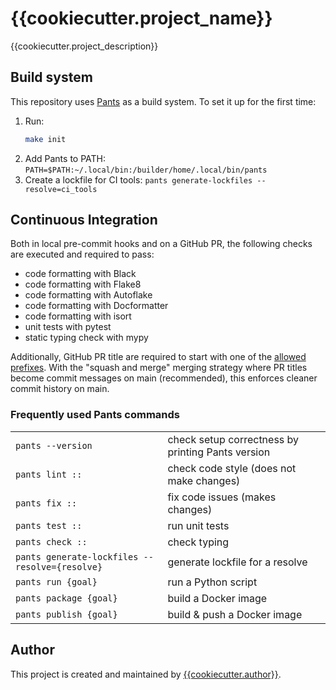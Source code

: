# {{cookiecutter.project_name}}
{{cookiecutter.project_description}}

## Build system

This repository uses [Pants](https://www.pantsbuild.org/) as a build system. To set it up for the first time:

1. Run:
    ```bash
    make init
    ```
2. Add Pants to PATH: `PATH=$PATH:~/.local/bin:/builder/home/.local/bin/pants`
3. Create a lockfile for CI tools: `pants generate-lockfiles --resolve=ci_tools`

## Continuous Integration

Both in local pre-commit hooks and on a GitHub PR, the following checks are executed and required to pass:

* code formatting with Black
* code formatting with Flake8
* code formatting with Autoflake
* code formatting with Docformatter
* code formatting with isort
* unit tests with pytest
* static typing check with mypy

Additionally, GitHub PR title are required to start with one of the [allowed prefixes](ci/lint_pr_title.py). With the "squash and merge" merging strategy where PR titles become commit messages on main (recommended), this enforces cleaner commit history on main.


### Frequently used Pants commands

| | |
| ------------- | ------------- |
| `pants --version`  | check setup correctness by printing Pants version  |
| `pants lint ::`  | check code style (does not make changes)  |
| `pants fix ::` | fix code issues (makes changes) |
| `pants test ::` | run unit tests |
| `pants check ::` | check typing |
| `pants generate-lockfiles --resolve={resolve}` | generate lockfile for a resolve |
| `pants run {goal}` | run a Python script |
| `pants package {goal}` | build a Docker image |
| `pants publish {goal}` | build & push a Docker image |

## Author

This project is created and maintained by [{{cookiecutter.author}}]({{cookiecutter.author_url}}).